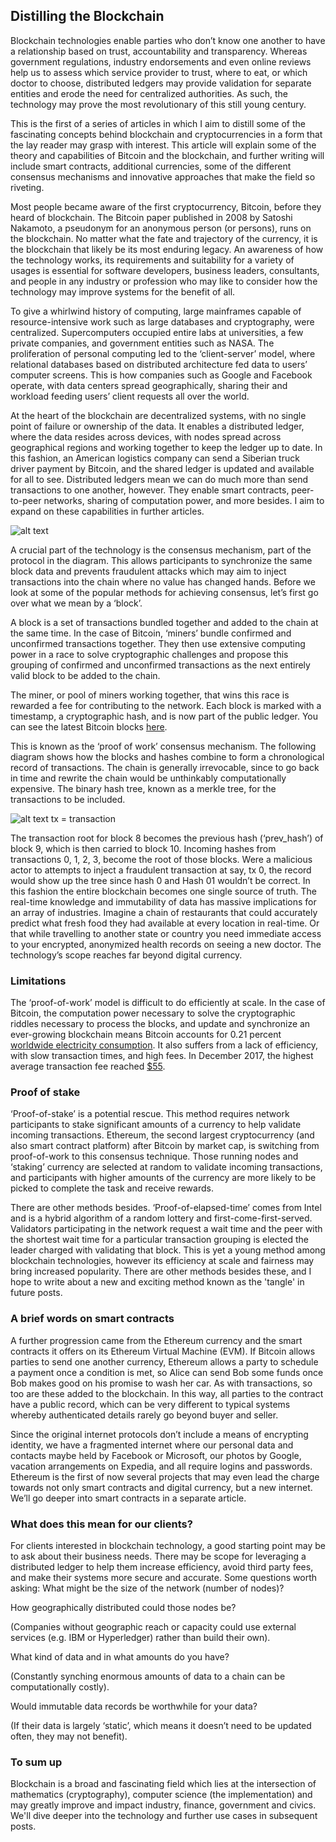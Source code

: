 
## Distilling the Blockchain



Blockchain technologies enable parties who don’t know one another to have a relationship based on trust, accountability and transparency. Whereas government regulations, industry endorsements and even online reviews help us to assess which service provider to trust, where to eat, or which doctor to choose, distributed ledgers may provide validation for separate entities and erode the need for centralized authorities. As such, the technology may prove the most revolutionary of this still young century. 

This is the first of a series of articles in which I aim to distill some of the fascinating concepts behind blockchain and cryptocurrencies in a form that the lay reader may grasp with interest. This article will explain some of the theory and capabilities of Bitcoin and the blockchain, and further writing will include smart contracts, additional currencies, some of the different consensus mechanisms and innovative approaches that make the field so riveting.

Most people became aware of the first cryptocurrency, Bitcoin, before they heard of blockchain. The Bitcoin paper published in 2008 by Satoshi Nakamoto, a pseudonym for an anonymous person (or persons), runs on the blockchain. No matter what the fate and trajectory of the currency, it is the blockchain that likely be its most enduring legacy. An awareness of how the technology works, its requirements and suitability for a variety of usages is essential for software developers, business leaders, consultants, and people in any industry or profession who may like to consider how the technology may improve systems for the benefit of all.

To give a whirlwind history of computing, large mainframes capable of resource-intensive work such as large databases and cryptography, were centralized. Supercomputers occupied entire labs at universities, a few private companies, and government entities such as NASA. The proliferation of personal computing led to the ‘client-server’ model, where relational databases based on distributed architecture fed data to users’ computer screens. This is how companies such as Google and Facebook operate, with data centers spread geographically, sharing their and workload feeding users’ client requests all over the world.

At the heart of the blockchain are decentralized systems, with no single point of failure or ownership of the data. It 
enables a distributed ledger, where the data resides across devices, with nodes spread across geographical regions and working together to keep the ledger up to date. In this fashion, an American logistics company can send a Siberian truck driver payment by Bitcoin, and the shared ledger is updated and available for all to see. 
Distributed ledgers mean we can do much more than send transactions to one another, however. They enable smart contracts, peer-to-peer networks, sharing of computation power, and more besides. I aim to expand on these capabilities in further articles.





![alt text](files/images\blockchain1.PNG "Distributed ledger")


A crucial part of the technology is the consensus mechanism, part of the protocol in the diagram. This allows participants to synchronize the same block data and prevents fraudulent attacks which may aim to inject transactions into the chain where no value has changed hands. Before we look at some of the popular methods for achieving consensus, let’s first go over what we mean by a ‘block’.

A block is a set of transactions bundled together and added to the chain at the same time. In the case of Bitcoin, ‘miners’ bundle confirmed and unconfirmed transactions together. They then use extensive computing power in a race to solve cryptographic challenges and propose this grouping of confirmed and unconfirmed transactions as the next entirely valid block to be added to the chain. 

The miner, or pool of miners working together, that wins this race is rewarded a fee for contributing to the network. Each block is marked with a timestamp, a cryptographic hash, and is now part of the public ledger. You can see the latest Bitcoin blocks [here](https://blockchain.info). 

This is known as the ‘proof of work’ consensus mechanism. The following diagram shows how the blocks and hashes combine to form a chronological record of transactions. The chain is generally irrevocable, since to go back in time and rewrite the chain would be unthinkably computationally expensive. The binary hash tree, known as a merkle tree, for the transactions to be included.


![alt text](files/images\blockchain2.PNG "Merkle tree")
tx = transaction


The transaction root for block 8 becomes the previous hash (‘prev_hash’) of block 9, which is then carried to block 10. Incoming hashes from transactions 0, 1, 2, 3, become the root of those blocks. Were a malicious actor to attempts to inject a fraudulent transaction at say, tx 0, the record would show up the tree since hash 0 and Hash 01 wouldn’t be correct. 
In this fashion the entire blockchain becomes one single source of truth.  The real-time knowledge and immutability of data has massive implications for an array of industries. Imagine a chain of restaurants that could accurately predict what fresh food they had available at every location in real-time. Or that while travelling to another state or country you need immediate access to your encrypted, anonymized health records on seeing a new doctor. The technology’s scope reaches far beyond digital currency. 


### Limitations



The ‘proof-of-work’ model is difficult to do efficiently at scale. In the case of Bitcoin, the computation power necessary to solve the cryptographic riddles necessary to process the blocks, and update and synchronize an ever-growing blockchain means Bitcoin accounts for 0.21 percent [worldwide electricity consumption](https://digiconomist.net/bitcoin-energy-consumption).
It also suffers from a lack of efficiency, with slow transaction times, and high fees. In December 2017, the highest average transaction fee reached [$55](https://bitinfocharts.com/comparison/bitcoin-transactionfees.html#3m).


### Proof of stake


‘Proof-of-stake’ is a potential rescue. This method requires network participants to stake significant amounts of a currency to help validate incoming transactions. Ethereum, the second largest cryptocurrency (and also smart contract platform) after Bitcoin by market cap, is switching from proof-of-work to this consensus technique. Those running nodes and ‘staking’ currency are selected at random to validate incoming transactions, and participants with higher amounts of the currency are more likely to be picked to complete the task and receive rewards. 

There are other methods besides. ‘Proof-of-elapsed-time’ comes from Intel and is a hybrid algorithm of a random lottery and first-come-first-served. Validators participating in the network request a wait time and the peer with the shortest wait time for a particular transaction grouping is elected the leader charged with validating that block. This is yet a young method among blockchain technologies, however its efficiency at scale and fairness may bring increased popularity.
There are other methods besides these, and I hope to write about a new and exciting method known as the 'tangle' in future posts. 


### A brief words on smart contracts


A further progression came from the Ethereum currency and the smart contracts it offers on its Ethereum Virtual Machine (EVM). If Bitcoin allows parties to send one another currency, Ethereum allows a party to schedule a payment once a condition is met, so Alice can send Bob some funds once Bob makes good on his promise to wash her car. As with transactions, so too are these added to the blockchain. In this way, all parties to the contract have a public record, which can be very different to typical systems whereby authenticated details rarely go beyond buyer and seller.

Since the original internet protocols don’t include a means of encrypting identity, we have a fragmented internet where our personal data and contacts maybe held by Facebook or Microsoft, our photos by Google, vacation arrangements on Expedia, and all require logins and passwords. Ethereum is the first of now several projects that may even lead the charge towards not only smart contracts and digital currency, but a new internet. We’ll go deeper into smart contracts in a separate article. 


### What does this mean for our clients?


For clients interested in blockchain technology, a good starting point may be to ask about their business needs. There may be scope for leveraging a distributed ledger to help them increase efficiency, avoid third party fees, and make their systems more secure and accurate. Some questions worth asking:
What might be the size of the network (number of nodes)?

How geographically distributed could those nodes be?

(Companies without geographic reach or capacity could use external services (e.g. IBM or Hyperledger) rather than build their own).

What kind of data and in what amounts do you have? 

(Constantly synching enormous amounts of data to a chain can be computationally costly).

Would immutable data records be worthwhile for your data?

(If their data is largely ‘static’, which means it doesn’t need to be updated often, they may not benefit). 


### To sum up

Blockchain is a broad and fascinating field which lies at the intersection of mathematics (cryptography), computer science (the implementation) and may greatly improve and impact industry, finance, government and civics. We'll dive deeper into the technology and further use cases in subsequent posts. 
